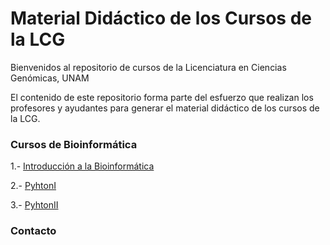 # Material Didáctico de los Cursos de la LCG

Bienvenidos al repositorio de cursos de la Licenciatura en Ciencias Genómicas, UNAM

El contenido de este repositorio forma parte del esfuerzo que realizan los profesores y ayudantes para generar el material didáctico de los cursos de la LCG.



### Cursos de Bioinformática


1.- [Introducción a la Bioinformática](introbioinfo/README.md)

2.- [PyhtonI](pythonI/README.md)

3.- [PyhtonII](pythonII/README.md)







### Contacto


